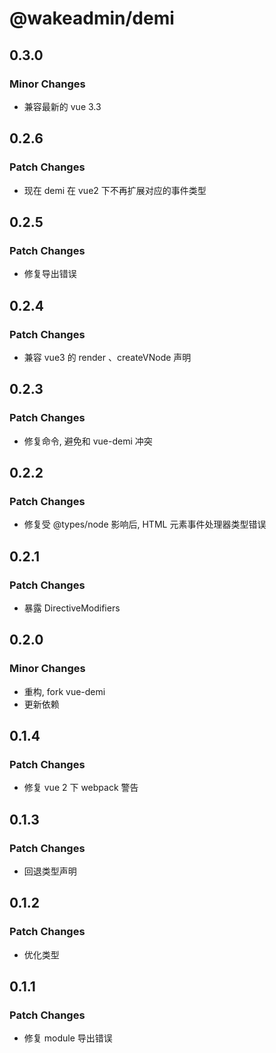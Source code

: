 # @wakeadmin/demi

## 0.3.0

### Minor Changes

- 兼容最新的 vue 3.3

## 0.2.6

### Patch Changes

- 现在 demi 在 vue2 下不再扩展对应的事件类型

## 0.2.5

### Patch Changes

- 修复导出错误

## 0.2.4

### Patch Changes

- 兼容 vue3 的 render 、createVNode 声明

## 0.2.3

### Patch Changes

- 修复命令, 避免和 vue-demi 冲突

## 0.2.2

### Patch Changes

- 修复受 @types/node 影响后, HTML 元素事件处理器类型错误

## 0.2.1

### Patch Changes

- 暴露 DirectiveModifiers

## 0.2.0

### Minor Changes

- 重构, fork vue-demi
- 更新依赖

## 0.1.4

### Patch Changes

- 修复 vue 2 下 webpack 警告

## 0.1.3

### Patch Changes

- 回退类型声明

## 0.1.2

### Patch Changes

- 优化类型

## 0.1.1

### Patch Changes

- 修复 module 导出错误
